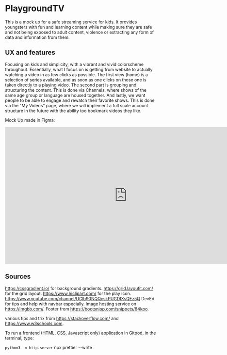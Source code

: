 # PlaygroundTV

This is a mock up for a safe streaming service for kids. It provides youngsters with fun and learning content while making sure they are safe and not being exposed to adult content, violence or extracting any form of data and information from them.

## UX and features

Focusing on kids and simplicity, with a vibrant and vivid colorscheme throughout. Essentially, what I focus on is getting from website to actually watching a video in as few clicks as possible. The first view (home) is a selection of series available, and as soon as one clicks on those one is taken directly to a playing video.
The second part is grouping and structuring the content. This is done via Channels, where shows of the same age group or language are housed together.
And lastly, we want people to be able to engage and rewatch their favorite shows. This is done via the "My Videos" page, where we will implement a full scale account structure in the future with the ability too bookmark videos they like.

Mock Up made in Figma:

<iframe style="border: 1px solid rgba(0, 0, 0, 0.1);" width="800" height="450" src="https://www.figma.com/embed?embed_host=share&url=https%3A%2F%2Fwww.figma.com%2Ffile%2F21lALeyDiVAg14TDxa4skT%2FPlaygroundTV%3Fnode-id%3D0%253A1" allowfullscreen></iframe>

## Sources

https://cssgradient.io/ for background gradients.
https://grid.layoutit.com/ for the grid layout.
https://www.hiclipart.com/ for the play icon.
https://www.youtube.com/channel/UClb90NQQcskPUGDIXsQEz5Q DevEd for tips and help with navbar especially.
Image hosting service on https://imgbb.com/.
Footer from https://bootsnipp.com/snippets/84kpo.

various tips and trix from https://stackoverflow.com/ and https://www.w3schools.com.

To run a frontend (HTML, CSS, Javascript only) application in Gitpod, in the terminal, type:

`python3 -m http.server`
npx prettier --write .
